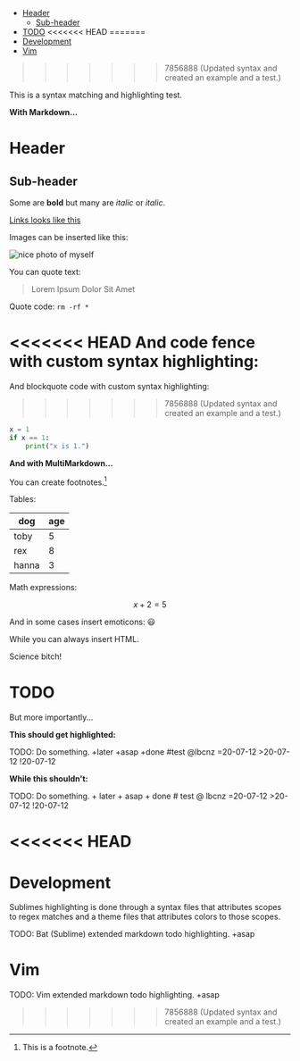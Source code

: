 <!-- TOC GitLab -->

- [Header](#header)
	- [Sub-header](#sub-header)
- [TODO](#todo)
<<<<<<< HEAD
=======
- [Development](#development)
- [Vim](#vim)
>>>>>>> 7856888 (Updated syntax and created an example and a test.)

<!-- /TOC -->

This is a syntax matching and highlighting test.

**With Markdown...**

# Header
## Sub-header
Some are **bold** but many are *italic* or _italic_. 

[Links looks like this](And_points_to_this.xyz)

Images can be inserted like this:

![nice photo of myself](nude298.JPG)

You can quote text:
>Lorem Ipsum Dolor Sit Amet

Quote code: `rm -rf *`

<<<<<<< HEAD
And code fence with custom syntax highlighting:
=======
And blockquote code with custom syntax highlighting:
>>>>>>> 7856888 (Updated syntax and created an example and a test.)
```python
x = 1
if x == 1:
    print("x is 1.")
```
**And with MultiMarkdown...**

You can create footnotes.[^footnote]

[^footnote]: This is a footnote.

Tables:

|dog|age|
|-|-|
|toby|5|
|rex|8|
|hanna|3|

Math expressions:

$$
x+2=5
$$

And in some cases insert emoticons: :smiley:

While you can always insert HTML.

<p>Science bitch!</p>

# TODO
But more importantly...

**This should get highlighted:**

TODO: Do something. +later +asap +done #test @lbcnz =20-07-12 >20-07-12 !20-07-12 

**While this shouldn't:**

TODO: Do something. + later + asap + done # test @ lbcnz =20-07-12 >20-07-12 !20-07-12 

<<<<<<< HEAD
=======
# Development
Sublimes highlighting is done through a syntax files that attributes scopes to regex matches and a theme files that attributes colors to those scopes.

TODO: Bat (Sublime) extended markdown todo highlighting. +asap

# Vim
TODO: Vim extended markdown todo highlighting. +asap

>>>>>>> 7856888 (Updated syntax and created an example and a test.)
